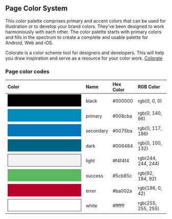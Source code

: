## Page Color System

This color palette comprises primary and accent colors that can be used for
illustration or to develop your brand colors. They’ve been designed to work
harmoniously with each other. The color palette starts with primary colors and
fills in the spectrum to create a complete and usable palette for Android, Web
and iOS.

Colorate is a color scheme tool for designers and developers. This will help you
draw inspiration and serve as a resource for your color work. [Colorate][1]

[1]: https://colorate.azurewebsites.net/de

### Page color codes

| Color                                              | Name      | Hex Color | RGB Color          |
| :---                                               | :---      | :---      | :---               |
| <img src="system-images/000000.svg" alt="#000000"> | black     | #000000   | rgb(0, 0, 0)       |
| <img src="system-images/008cba.svg" alt="#008cba"> | primary   | #008cba   | rgb(0, 140, 86)    |
| <img src="system-images/0075ba.svg" alt="#0075ba"> | secondary | #0075ba   | rgb(0, 117, 186)   |
| <img src="system-images/006484.svg" alt="#006484"> | dark      | #006484   | rgb(0, 100, 132)   |
| <img src="system-images/f4f4f4.svg" alt="#f4f4f4"> | light     | #f4f4f4   | rgb(244, 244, 244) |
| <img src="system-images/5cb85c.svg" alt="#5cb85c"> | success   | #5cb85c   | rgb(92, 184, 92)   |
| <img src="system-images/ba002a.svg" alt="#ba002a"> | error     | #ba002a   | rgb(186, 0, 42)    |
| <img src="system-images/ffffff.svg" alt="#ffffff"> | white     | #ffffff   | rgb(255, 255, 255) |

